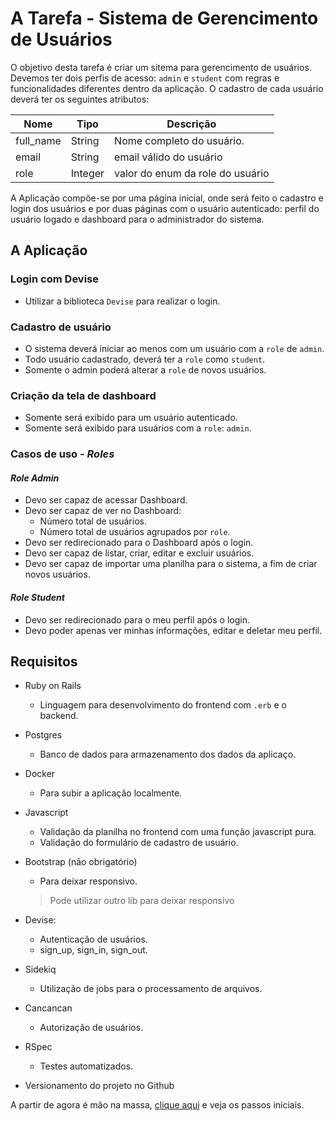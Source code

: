 # A Tarefa - Sistema de Gerencimento de Usuários
O objetivo desta tarefa é criar um sitema para gerencimento de usuários. Devemos ter dois perfis de acesso: `admin` e `student` com regras e funcionalidades diferentes dentro da aplicação. O cadastro de cada usuário deverá ter os seguintes atributos:

| Nome      | Tipo    | Descrição
|-----------|---------|-----------
| full_name | String  | Nome completo do usuário.
| email     | String  | email válido do usuário
| role      | Integer | valor do enum da role do usuário

A Aplicação compõe-se por uma página inicial, onde será feito o cadastro e login dos usuários e por duas páginas com o usuário autenticado: perfil do usuário logado e dashboard para o administrador do sistema.

## A Aplicação

### Login com Devise
- Utilizar a biblioteca `Devise` para realizar o login.

### Cadastro de usuário
- O sistema deverá iniciar ao menos com um usuário com a `role` de `admin`.
- Todo usuário cadastrado, deverá ter a `role` como `student`.
- Somente o admin poderá alterar a `role` de novos usuários.

### Criação da tela de dashboard
- Somente será exibido para um usuário autenticado.
- Somente será exibido para usuários com a `role`: `admin`.

### Casos de uso - *Roles*

#### *Role Admin*
- Devo ser capaz de acessar Dashboard.
- Devo ser capaz de ver no Dashboard:
   - Número total de usuários.
   - Número total de usuários agrupados por `role`.
- Devo ser redirecionado para o Dashboard após o login.
- Devo ser capaz de listar, criar, editar e excluir usuários.
- Devo ser capaz de importar uma planilha para o sistema, a fim de criar novos usuários.

#### *Role Student*
- Devo ser redirecionado para o meu perfil após o login.
- Devo poder apenas ver minhas informações, editar e deletar meu perfil.

## Requisitos

- Ruby on Rails
   - Linguagem para desenvolvimento do frontend com `.erb` e o backend.

- Postgres
   - Banco de dados para armazenamento dos dados da aplicaço.

- Docker
   - Para subir a aplicação localmente.

- Javascript
   - Validação da planilha no frontend com uma função javascript pura.
   - Validação do formulário de cadastro de usuário.

- Bootstrap (não obrigatório)
  - Para deixar responsivo.
  > Pode utilizar outro lib para deixar responsivo 

- Devise:
   - Autenticação de usuários.
   - sign_up, sign_in, sign_out.

- Sidekiq
   - Utilização de jobs para o processamento de arquivos.

- Cancancan
   - Autorização de usuários.

- RSpec
   - Testes automatizados.

- Versionamento do projeto no Github

A partir de agora é mão na massa, [clique aqui](1-development.md) e veja os passos iniciais.
